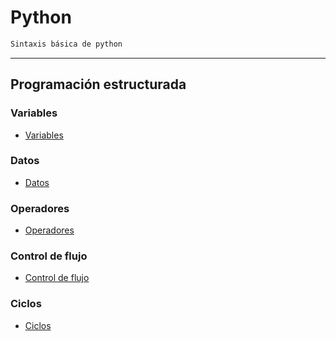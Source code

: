# **Python**

```txt
Sintaxis básica de python
```
---

## **Programación estructurada**
### **Variables**
* [Variables](basico/md/variables/variables.md)

### **Datos**
* [Datos](basico/md/io/datos.md)
<!--    * [**PENDIENTE** - Entrada de datos](basico/md/)-->
<!--    * [**PENDIENTE** - Salida de datos](basico/md/io/input/prompt.md)-->

### **Operadores**
* [Operadores](basico/md/operadores/operadores.md)
<!--    * [**PENDIENTE** - Booleanos](basico/md/)-->
<!--    * [**PENDIENTE** - Asignación](basico/md/)-->
<!--    * [**PENDIENTE** - Relacionales o Comparación](basico/md/)-->
<!--    * [**PENDIENTE** - Aritméticos](basico/md/)-->
<!--    * [**PENDIENTE** - Incremento y decremento](basico/md/)-->

### **Control de flujo**
* [Control de flujo](basico/md/decisiones/decisiones.md)
<!--    * [**PENDIENTE** - If](basico/md/)-->
<!--    * [**PENDIENTE** - If else](basico/md/)-->
<!--    * [**PENDIENTE** - Switch](basico/md/)-->
<!--    * [**PENDIENTE** - Ternario](basico/md/)-->

### **Ciclos**
* [Ciclos](basico/md/ciclos/ciclos.md)
<!--    * [**PENDIENTE** - While](basico/md/)-->
<!--    * [**PENDIENTE** - Do/While](basico/md/)-->
<!--    * [**PENDIENTE** - For](basico/md/)-->

<!-- ### **Estructura de datos básica** -->
<!-- * [Estructura de datos](basico/md/) -->
<!--    * [**PENDIENTE** - Arreglos](basico/md/)
<!--        * [**PENDIENTE** - Unidimensionales](basico/md/)-->
<!--        * [**PENDIENTE** - Bidimensionales](basico/md/)-->

<!-- ### **Funciones** -->
<!-- * [Funciones](basico/md/) -->
<!--    * [**PENDIENTE** - Funciones con parámetros](basico/md/)-->
<!--    * [**PENDIENTE** - Funciones con return](basico/md/)-->

<!-- --- -->

<!-- [**PENDIENTE** - Lectura recomendada]() -->
